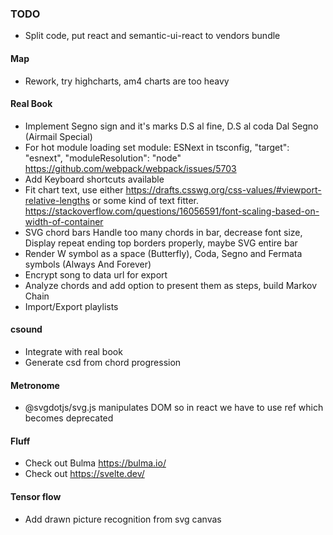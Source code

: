 ### TODO
* Split code, put react and semantic-ui-react to vendors bundle

#### Map
* Rework, try highcharts, am4 charts are too heavy

#### Real Book
* Implement Segno sign and it's marks D.S al fine, D.S al coda Dal Segno (Airmail Special)
* For hot module loading set module: ESNext in tsconfig, "target": "esnext", "moduleResolution": "node" https://github.com/webpack/webpack/issues/5703
* Add Keyboard shortcuts available
* Fit chart text, use either https://drafts.csswg.org/css-values/#viewport-relative-lengths or some kind of text fitter. https://stackoverflow.com/questions/16056591/font-scaling-based-on-width-of-container
* SVG chord bars Handle too many chords in bar, decrease font size, Display repeat ending top borders properly, maybe SVG entire bar
* Render W symbol as a space (Butterfly), Coda, Segno and Fermata symbols (Always And Forever)
* Encrypt song to data url for export
* Analyze chords and add option to present them as steps, build Markov Chain
* Import/Export playlists

#### csound
* Integrate with real book
* Generate csd from chord progression

#### Metronome
* @svgdotjs/svg.js manipulates DOM so in react we have to use ref which becomes deprecated

#### Fluff
* Check out Bulma https://bulma.io/
* Check out https://svelte.dev/

#### Tensor flow
* Add drawn picture recognition from svg canvas
